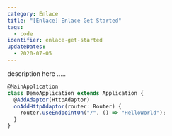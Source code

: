 ```yaml
---
category: Enlace
title: "[Enlace] Enlace Get Started"
tags:
  - code
identifier: enlace-get-started
updateDates:
  - 2020-07-05
---
```


description here .....

```typescript
@MainApplication
class DemoApplication extends Application {
  @AddAdaptor(HttpAdaptor)
  onAddHttpAdaptor(router: Router) {
    router.useEndpointOn("/", () => "HelloWorld");
  }
}
```
